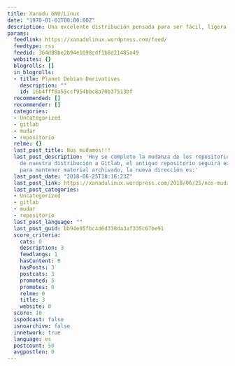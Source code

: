 ```yaml
---
title: Xanadu GNU/Linux
date: "1970-01-01T00:00:00Z"
description: Una excelente distribución pensada para ser fácil, ligera y segura...
params:
  feedlink: https://xanadulinux.wordpress.com/feed/
  feedtype: rss
  feedid: 364d88be2b94e1098cdf1b8d21485a49
  websites: {}
  blogrolls: []
  in_blogrolls:
  - title: Planet Debian Derivatives
    description: ""
    id: 16b4fff0a55ccf954bbc8a70b37513bf
  recommended: []
  recommender: []
  categories:
  - Uncategorized
  - gitlab
  - mudar
  - repositorio
  relme: {}
  last_post_title: Nos mudamos!!!
  last_post_description: 'Hoy se completo la mudanza de los repositorios de código
    de nuestra distribución a Gitlab, el antiguo repositorio seguirá existiendo pero
    para mantener material archivado, la nueva dirección es:'
  last_post_date: "2018-06-25T18:16:23Z"
  last_post_link: https://xanadulinux.wordpress.com/2018/06/25/nos-mudamos/
  last_post_categories:
  - Uncategorized
  - gitlab
  - mudar
  - repositorio
  last_post_language: ""
  last_post_guid: bb94e95fbc4d6d338da3af335c67be91
  score_criteria:
    cats: 0
    description: 3
    feedlangs: 1
    hasContent: 0
    hasPosts: 3
    postcats: 3
    promoted: 5
    promotes: 0
    relme: 0
    title: 3
    website: 0
  score: 18
  ispodcast: false
  isnoarchive: false
  innetwork: true
  language: es
  postcount: 50
  avgpostlen: 0
---
```

